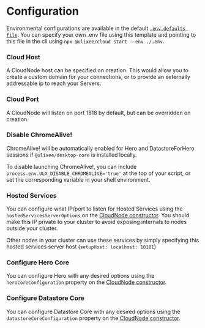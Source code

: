 # Configuration

Environmental configurations are available in the default [`.env.defaults file`](https://github.com/ulixee/platform/tree/main/cloud/main/.env.defaults). You can specify your own .env file using this template and pointing to this file in the cli using `npx @ulixee/cloud start --env ./.env`.

### Cloud Host

A CloudNode host can be specified on creation. This would allow you to create a custom domain for your connections, or to provide an externally addressable ip to reach your Servers.

### Cloud Port

A CloudNode will listen on port 1818 by default, but can be overridden on creation.

### Disable ChromeAlive!

ChromeAlive! will be automatically enabled for Hero and DatastoreForHero sessions if `@ulixee/desktop-core` is installed locally.

To disable launching ChromeAlive!, you can include `process.env.ULX_DISABLE_CHROMEALIVE='true'` at the top of your script, or set the corresponding variable in your shell environment.

### Hosted Services

You can configure what IP/port to listen for Hosted Services using the `hostedServicesServerOptions` on the [CloudNode constructor](../modules/cloud-node.md#constructor). You should make this IP private to your cluster to avoid exposing internals to nodes outside your cluster.

Other nodes in your cluster can use these services by simply specifying this hosted services server host (`setupHost: localhost: 18181`)

### Configure Hero Core

You can configure Hero with any desired options using the `heroCoreConfiguration` property on the [CloudNode constructor](../modules/cloud-node.md#constructor).

### Configure Datastore Core

You can configure Datastore Core with any desired options using the `datastoreCoreConfiguration` property on the [CloudNode constructor](../modules/cloud-node.md#constructor).
